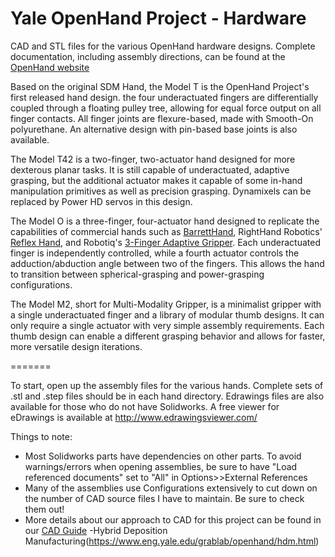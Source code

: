 Yale OpenHand Project - Hardware
=======

CAD and STL files for the various OpenHand hardware designs. Complete documentation, including assembly directions, can be found at the [OpenHand website](http://www.eng.yale.edu/grablab/openhand/)

Based on the original SDM Hand, the Model T is the OpenHand Project's first released hand design. the four underactuated fingers are differentially coupled through a floating pulley tree, allowing for equal force output on all finger contacts. All finger joints are flexure-based, made with Smooth-On polyurethane. An alternative design with pin-based base joints is also available.

The Model T42 is a two-finger, two-actuator hand designed for more dexterous planar tasks. It is still capable of underactuated, adaptive grasping, but the additional actuator makes it capable of some in-hand manipulation primitives as well as precision grasping. Dynamixels can be replaced by Power HD servos in this design.

The Model O is a three-finger, four-actuator hand designed to replicate the capabilities of commercial hands such as [BarrettHand](http://www.barrett.com/robot/products-hand.htm), RightHand Robotics' [Reflex Hand](http://www.righthandrobotics.com/main:reflex), and Robotiq's [3-Finger Adaptive Gripper](http://robotiq.com/products/industrial-robot-hand/). Each underactuated finger is independently controlled, while a fourth actuator controls the adduction/abduction angle between two of the fingers. This allows the hand to transition between spherical-grasping and power-grasping configurations. 

The Model M2, short for Multi-Modality Gripper, is a minimalist gripper with a single underactuated finger and a library of modular thumb designs. It can only require a single actuator with very simple assembly requirements. Each thumb design can enable a different grasping behavior and allows for faster, more versatile design iterations.

======= 

To start, open up the assembly files for the various hands. Complete sets of .stl and .step files should be in each hand directory. Edrawings files are also available for those who do not have Solidworks. A free viewer for eDrawings is available at http://www.edrawingsviewer.com/

Things to note:
- Most Solidworks parts have dependencies on other parts. To avoid warnings/errors when opening assemblies, be sure to have "Load referenced documents" set to "All" in Options>>External References
- Many of the assemblies use Configurations extensively to cut down on the number of CAD source files I have to maintain. Be sure to check them out!
- More details about our approach to CAD for this project can be found in our [CAD Guide](http://www.eng.yale.edu/grablab/openhand/OpenHand%20CAD%20Guide.pdf) 
-Hybrid Deposition Manufacturing(https://www.eng.yale.edu/grablab/openhand/hdm.html)



